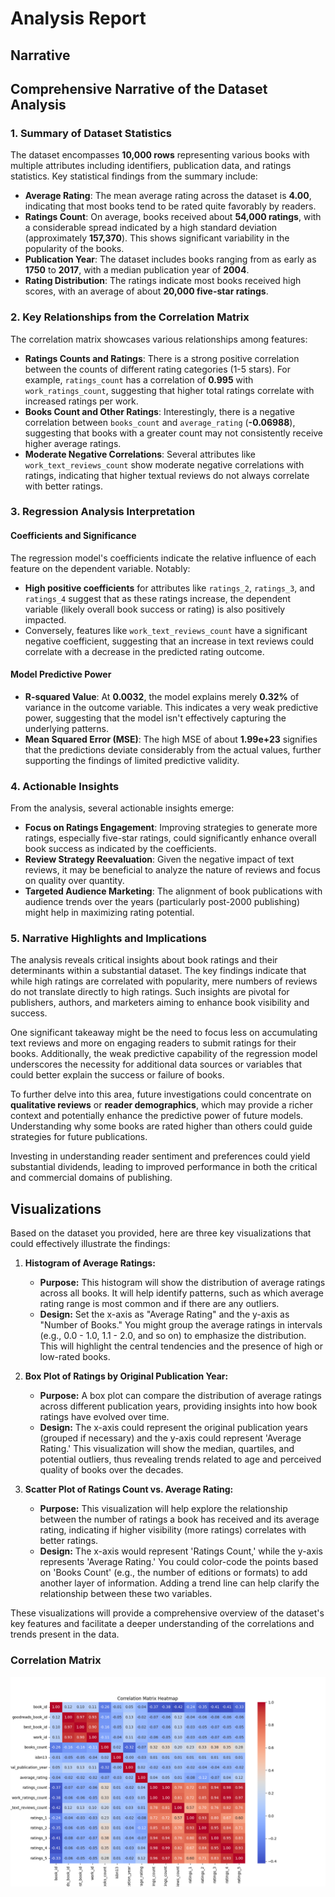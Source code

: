 # Analysis Report

## Narrative

## Comprehensive Narrative of the Dataset Analysis

### 1. Summary of Dataset Statistics

The dataset encompasses **10,000 rows** representing various books with multiple attributes including identifiers, publication data, and ratings statistics. Key statistical findings from the summary include:

- **Average Rating**: The mean average rating across the dataset is **4.00**, indicating that most books tend to be rated quite favorably by readers.
- **Ratings Count**: On average, books received about **54,000 ratings**, with a considerable spread indicated by a high standard deviation (approximately **157,370**). This shows significant variability in the popularity of the books.
- **Publication Year**: The dataset includes books ranging from as early as **1750** to **2017**, with a median publication year of **2004**.
- **Rating Distribution**: The ratings indicate most books received high scores, with an average of about **20,000 five-star ratings**.

### 2. Key Relationships from the Correlation Matrix

The correlation matrix showcases various relationships among features:

- **Ratings Counts and Ratings**: There is a strong positive correlation between the counts of different rating categories (1-5 stars). For example, `ratings_count` has a correlation of **0.995** with `work_ratings_count`, suggesting that higher total ratings correlate with increased ratings per work.
- **Books Count and Other Ratings**: Interestingly, there is a negative correlation between `books_count` and `average_rating` (**-0.06988**), suggesting that books with a greater count may not consistently receive higher average ratings.
- **Moderate Negative Correlations**: Several attributes like `work_text_reviews_count` show moderate negative correlations with ratings, indicating that higher textual reviews do not always correlate with better ratings.

### 3. Regression Analysis Interpretation

#### Coefficients and Significance

The regression model's coefficients indicate the relative influence of each feature on the dependent variable. Notably:

- **High positive coefficients** for attributes like `ratings_2`, `ratings_3`, and `ratings_4` suggest that as these ratings increase, the dependent variable (likely overall book success or rating) is also positively impacted.
- Conversely, features like `work_text_reviews_count` have a significant negative coefficient, suggesting that an increase in text reviews could correlate with a decrease in the predicted rating outcome.

#### Model Predictive Power

- **R-squared Value**: At **0.0032**, the model explains merely **0.32%** of variance in the outcome variable. This indicates a very weak predictive power, suggesting that the model isn't effectively capturing the underlying patterns.
- **Mean Squared Error (MSE)**: The high MSE of about **1.99e+23** signifies that the predictions deviate considerably from the actual values, further supporting the findings of limited predictive validity.

### 4. Actionable Insights

From the analysis, several actionable insights emerge:

- **Focus on Ratings Engagement**: Improving strategies to generate more ratings, especially five-star ratings, could significantly enhance overall book success as indicated by the coefficients.
- **Review Strategy Reevaluation**: Given the negative impact of text reviews, it may be beneficial to analyze the nature of reviews and focus on quality over quantity.
- **Targeted Audience Marketing**: The alignment of book publications with audience trends over the years (particularly post-2000 publishing) might help in maximizing rating potential.

### 5. Narrative Highlights and Implications

The analysis reveals critical insights about book ratings and their determinants within a substantial dataset. The key findings indicate that while high ratings are correlated with popularity, mere numbers of reviews do not translate directly to high ratings. Such insights are pivotal for publishers, authors, and marketers aiming to enhance book visibility and success.

One significant takeaway might be the need to focus less on accumulating text reviews and more on engaging readers to submit ratings for their books. Additionally, the weak predictive capability of the regression model underscores the necessity for additional data sources or variables that could better explain the success or failure of books.

To further delve into this area, future investigations could concentrate on **qualitative reviews** or **reader demographics**, which may provide a richer context and potentially enhance the predictive power of future models. Understanding why some books are rated higher than others could guide strategies for future publications.

Investing in understanding reader sentiment and preferences could yield substantial dividends, leading to improved performance in both the critical and commercial domains of publishing.

## Visualizations

Based on the dataset you provided, here are three key visualizations that could effectively illustrate the findings:

1. **Histogram of Average Ratings:**
   - **Purpose:** This histogram will show the distribution of average ratings across all books. It will help identify patterns, such as which average rating range is most common and if there are any outliers.
   - **Design:** Set the x-axis as "Average Rating" and the y-axis as "Number of Books." You might group the average ratings in intervals (e.g., 0.0 - 1.0, 1.1 - 2.0, and so on) to emphasize the distribution. This will highlight the central tendencies and the presence of high or low-rated books.

2. **Box Plot of Ratings by Original Publication Year:**
   - **Purpose:** A box plot can compare the distribution of average ratings across different publication years, providing insights into how book ratings have evolved over time.
   - **Design:** The x-axis could represent the original publication years (grouped if necessary) and the y-axis could represent 'Average Rating.' This visualization will show the median, quartiles, and potential outliers, thus revealing trends related to age and perceived quality of books over the decades.

3. **Scatter Plot of Ratings Count vs. Average Rating:**
   - **Purpose:** This visualization will help explore the relationship between the number of ratings a book has received and its average rating, indicating if higher visibility (more ratings) correlates with better ratings.
   - **Design:** The x-axis would represent 'Ratings Count,' while the y-axis represents 'Average Rating.' You could color-code the points based on 'Books Count' (e.g., the number of editions or formats) to add another layer of information. Adding a trend line can help clarify the relationship between these two variables.

These visualizations will provide a comprehensive overview of the dataset's key features and facilitate a deeper understanding of the correlations and trends present in the data.
### Correlation Matrix

![Correlation Matrix](./correlation_matrix.png)

